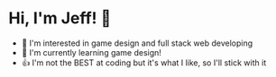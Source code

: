 # Hi, I'm Jeff! 👋 
- 👀 I'm interested in game design and full stack web developing
- 🌱 I'm currently learning game design!
- 👍 I'm not the BEST at coding but it's what I like, so I'll stick with it
